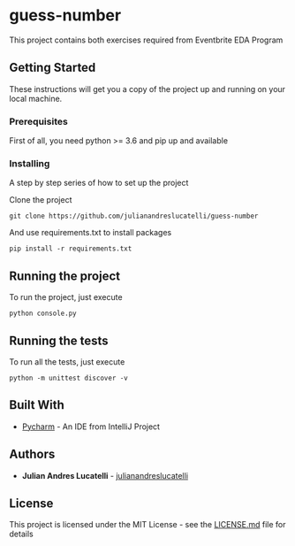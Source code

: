 # guess-number

This project contains both exercises required from Eventbrite EDA Program

## Getting Started

These instructions will get you a copy of the project up and running on your local machine.

### Prerequisites

First of all, you need python >= 3.6 and pip up and available

### Installing

A step by step series of how to set up the project

Clone the project

```
git clone https://github.com/julianandreslucatelli/guess-number
```

And use requirements.txt to install packages

```
pip install -r requirements.txt
```
## Running the project

To run the project, just execute
```
python console.py
```

## Running the tests

To run all the tests, just execute
```
python -m unittest discover -v
```

## Built With

* [Pycharm](www.jetbrains.com) - An IDE from IntelliJ Project

## Authors

* **Julian Andres Lucatelli** - [julianandreslucatelli](https://github.com/julianandreslucatelli)

## License

This project is licensed under the MIT License - see the [LICENSE.md](LICENSE.md) file for details

